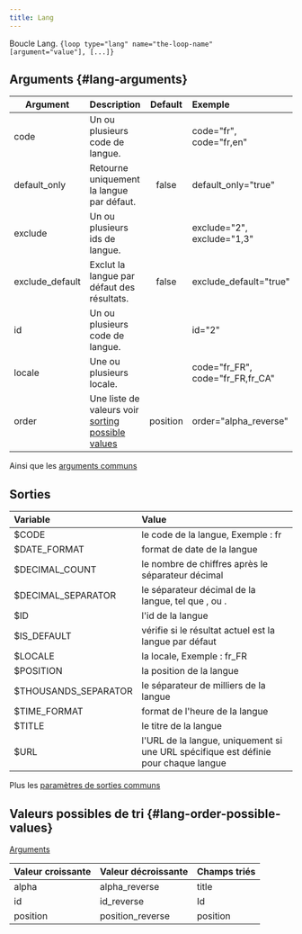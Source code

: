 ```yaml
---
title: Lang
---
```


Boucle Lang.
`{loop type="lang" name="the-loop-name" [argument="value"], [...]}`

## Arguments {#lang-arguments}

| Argument        | Description                                                                      | Default  | Exemple                          |
|-----------------|:---------------------------------------------------------------------------------|:--------:|:---------------------------------|
| code            | Un ou plusieurs code de langue.                                                  |          | code="fr", code="fr,en"          |
| default_only    | Retourne uniquement la langue par défaut.                                        |  false   | default_only="true"              |
| exclude         | Un ou plusieurs ids de langue.                                                   |          | exclude="2", exclude="1,3"       |
| exclude_default | Exclut la langue par défaut des résultats.                                       |  false   | exclude_default="true"           |
| id              | Un ou plusieurs code de langue.                                                  |          | id="2"                           |
| locale          | Une ou plusieurs locale.                                                         |          | code="fr_FR", code="fr_FR,fr_CA" |
| order           | Une liste de valeurs voir [sorting possible values](#lang-order-possible-values) | position | order="alpha_reverse"            |

Ainsi que les [arguments communs](./global_arguments)

## Sorties

| Variable             | Value                                                                               |
|:---------------------|:------------------------------------------------------------------------------------|
| $CODE                | le code de la langue, Exemple : fr                                                  |
| $DATE_FORMAT         | format de date de la langue                                                         |
| $DECIMAL_COUNT       | le nombre de chiffres après le séparateur décimal                                   |
| $DECIMAL_SEPARATOR   | le séparateur décimal de la langue, tel que , ou .                                  |
| $ID                  | l'id de la langue                                                                   |
| $IS_DEFAULT          | vérifie si le résultat actuel est la langue par défaut                              |
| $LOCALE              | la locale, Exemple : fr_FR                                                          |
| $POSITION            | la position de la langue                                                            |
| $THOUSANDS_SEPARATOR | le séparateur de milliers de la langue                                              |
| $TIME_FORMAT         | format de l'heure de la langue                                                      |
| $TITLE               | le titre de la langue                                                               |
| $URL                 | l'URL de la langue, uniquement si une URL spécifique est définie pour chaque langue |

Plus les [paramètres de sorties communs](./global_outputs)

## Valeurs possibles de tri {#lang-order-possible-values}
[Arguments](#lang-arguments)

| Valeur croissante | Valeur décroissante | Champs triés |
|-------------------|---------------------|:-------------|
| alpha             | alpha_reverse       | title        |
| id                | id_reverse          | Id           |
| position          | position_reverse    | position     |
